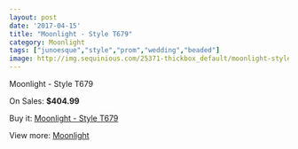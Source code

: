 ```yaml
---
layout: post
date: '2017-04-15'
title: "Moonlight - Style T679"
category: Moonlight
tags: ["junoesque","style","prom","wedding","beaded"]
image: http://img.sequinious.com/25371-thickbox_default/moonlight-style-t679.jpg
---
```

Moonlight - Style T679

On Sales: **$404.99**
<a href="https://www.sequinious.com/moonlight/10559-moonlight-style-t679.html"><amp-img layout="responsive" width="600" height="600" src="//img.sequinious.com/25371-thickbox_default/moonlight-style-t679.jpg" alt="Moonlight - Style T679 0" /></a>
<a href="https://www.sequinious.com/moonlight/10559-moonlight-style-t679.html"><amp-img layout="responsive" width="600" height="600" src="//img.sequinious.com/25373-thickbox_default/moonlight-style-t679.jpg" alt="Moonlight - Style T679 1" /></a>
<a href="https://www.sequinious.com/moonlight/10559-moonlight-style-t679.html"><amp-img layout="responsive" width="600" height="600" src="//img.sequinious.com/25372-thickbox_default/moonlight-style-t679.jpg" alt="Moonlight - Style T679 2" /></a>

Buy it: [Moonlight - Style T679](https://www.sequinious.com/moonlight/10559-moonlight-style-t679.html "Moonlight - Style T679")

View more: [Moonlight](https://www.sequinious.com/27-moonlight "Moonlight")